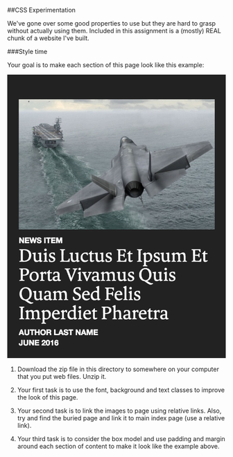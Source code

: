 ##CSS Experimentation

We've gone over some good properties to use but they are hard to grasp without actually using them. Included in this assignment is a (mostly) REAL chunk of a website I've built.

###Style time

Your goal is to make each section of this page look like this example:

![Design Goal](img/target-look.png)

1) Download the zip file in this directory to somewhere on your computer that you put web files. Unzip it.

2) Your first task is to use the font, background and text classes to improve the look of this page.

3) Your second task is to link the images to page using relative links. Also, try and find the buried page and link it to main index page (use a relative link).

4) Your third task is to consider the box model and use padding and margin around each section of content to make it look like the example above.
